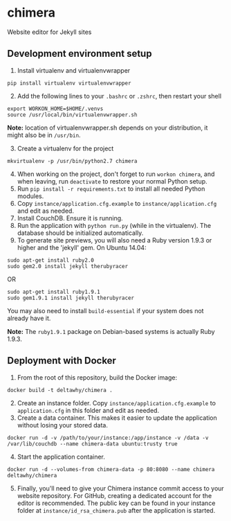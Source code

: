 chimera
=======

Website editor for Jekyll sites

## Development environment setup
1. Install virtualenv and virtualenvwrapper

  ```
  pip install virtualenv virtualenvwrapper
  ```

2. Add the following lines to your `.bashrc` or `.zshrc`, then restart your shell

  ```
  export WORKON_HOME=$HOME/.venvs
  source /usr/local/bin/virtualenvwrapper.sh
  ```
  **Note:** location of virtualenvwrapper.sh depends on your distribution, it might also be in `/usr/bin`.

3. Create a virtualenv for the project

  ```
  mkvirtualenv -p /usr/bin/python2.7 chimera
  ```

4. When working on the project, don't forget to run `workon chimera`, and when leaving, run `deactivate` to restore your normal Python setup.
5. Run `pip install -r requirements.txt` to install all needed Python modules.
6. Copy `instance/application.cfg.example` to `instance/application.cfg` and edit as needed.
7. Install CouchDB. Ensure it is running.
8. Run the application with `python run.py` (while in the virtualenv). The database should be initialized automatically.
9. To generate site previews, you will also need a Ruby version 1.9.3 or higher and the 'jekyll' gem. On Ubuntu 14.04:

  ```
  sudo apt-get install ruby2.0
  sudo gem2.0 install jekyll therubyracer
  ```
  OR

  ```
  sudo apt-get install ruby1.9.1
  sudo gem1.9.1 install jekyll therubyracer
  ```
  You may also need to install `build-essential` if your system does not already have it.

  **Note:** The `ruby1.9.1` package on Debian-based systems is actually Ruby 1.9.3.

## Deployment with Docker
1. From the root of this repository, build the Docker image:

  ```
  docker build -t deltawhy/chimera .
  ```

2. Create an instance folder. Copy `instance/application.cfg.example` to `application.cfg` in this folder and edit as needed.
3. Create a data container. This makes it easier to update the application without losing your stored data.

  ```
  docker run -d -v /path/to/your/instance:/app/instance -v /data -v /var/lib/couchdb --name chimera-data ubuntu:trusty true
  ```

4. Start the application container.

  ```
  docker run -d --volumes-from chimera-data -p 80:8080 --name chimera deltawhy/chimera
  ```

5. Finally, you'll need to give your Chimera instance commit access to your website repository.
  For GitHub, creating a dedicated account for the editor is recommended. The public key can be found in your instance folder at
  `instance/id_rsa_chimera.pub` after the application is started.
